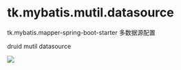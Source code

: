 # tk.mybatis.mutil.datasource
tk.mybatis.mapper-spring-boot-starter 多数据源配置

druid mutil datasource

![](https://github.com/aaronuu/tk.mybatis.mutil.datasource/blob/master/1.jpg)
